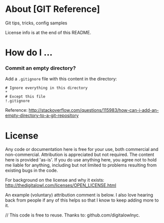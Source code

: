 # About  [GIT Reference]
Git tips, tricks, config samples

License info is at the end of this README.

# How do I ...

### Commit an empty directory?
Add a `.gitignore` file with this content in the directory:
```
# Ignore everything in this directory
*
# Except this file
!.gitignore
```
Reference: http://stackoverflow.com/questions/115983/how-can-i-add-an-empty-directory-to-a-git-repository

# License

Any code or documentation here is free for your use, both commercial and non-commercial. Attribution is appreciated but not required. The content here is provided 'as-is'. If you do use anything here, you agree not to hold me liable for anything, including but not limited to problems resulting from existing bugs in the code.

For background on the license and why it exists: http://thedigitalowl.com/licenses/OPEN_LICENSE.html

An example (voluntary) attribution comment is below. I also love hearing back from people if any of this helps so that I know to keep adding more to it.

// This code is free to reuse. Thanks to: github.com/digitalowlnyc.


